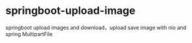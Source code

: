 # springboot-upload-image
springboot upload images and download，upload save image with nio and spring MultipartFile
